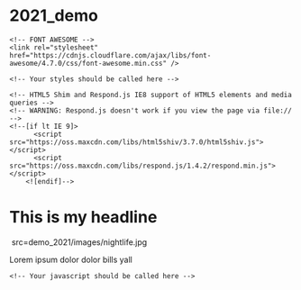 # 2021_demo
<!DOCTYPE html>
<html lang="en">

<head>
    <meta charset="utf-8">
    <!-- set the character set -->
    <meta http-equiv="X-UA-Compatible" content="IE=edge">
    <meta name="viewport" content="width=device-width, initial-scale=1">
    <!-- first step to a responsive site -->
    <title>HTML Skeleton</title>

    <!-- FONT AWESOME -->
    <link rel="stylesheet" href="https://cdnjs.cloudflare.com/ajax/libs/font-awesome/4.7.0/css/font-awesome.min.css" />

    <!-- Your styles should be called here -->

    <!-- HTML5 Shim and Respond.js IE8 support of HTML5 elements and media queries -->
    <!-- WARNING: Respond.js doesn't work if you view the page via file:// -->
    <!--[if lt IE 9]>
      	  <script src="https://oss.maxcdn.com/libs/html5shiv/3.7.0/html5shiv.js"></script>
      	  <script src="https://oss.maxcdn.com/libs/respond.js/1.4.2/respond.min.js"></script>
      	<![endif]-->
</head>

<body>
    <!-- YOUR CONTENT GOES HERE -->
<h1>This is my headline</h1>

<image> src=demo_2021/images/nightlife.jpg </image>

<p>Lorem ipsum dolor dolor bills yall<p>

    <!-- Your javascript should be called here -->
</body>

</html>
